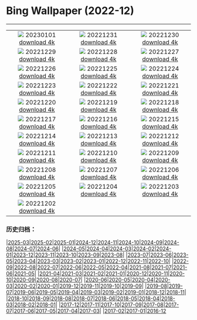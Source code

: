 # Bing Wallpaper (2022-12)
**************
| | | |
| :----: | :----: | :----: |
| ![](https://www.bing.com/th?id=OHR.NorwayNYD_DE-DE5087400553_1920x1080.jpg) 20230101 [download 4k](https://www.bing.com/th?id=OHR.NorwayNYD_DE-DE5087400553_UHD.jpg) | ![](https://www.bing.com/th?id=OHR.SydneyNYE_DE-DE4928573925_1920x1080.jpg) 20221231 [download 4k](https://www.bing.com/th?id=OHR.SydneyNYE_DE-DE4928573925_UHD.jpg) | ![](https://www.bing.com/th?id=OHR.ChalkRock_DE-DE4812578556_1920x1080.jpg) 20221230 [download 4k](https://www.bing.com/th?id=OHR.ChalkRock_DE-DE4812578556_UHD.jpg) |
| ![](https://www.bing.com/th?id=OHR.ButterflyEffect_DE-DE7912062583_1920x1080.jpg) 20221229 [download 4k](https://www.bing.com/th?id=OHR.ButterflyEffect_DE-DE7912062583_UHD.jpg) | ![](https://www.bing.com/th?id=OHR.OberstdorfSkispringen_DE-DE7762481456_1920x1080.jpg) 20221228 [download 4k](https://www.bing.com/th?id=OHR.OberstdorfSkispringen_DE-DE7762481456_UHD.jpg) | ![](https://www.bing.com/th?id=OHR.ChiesaBianca_DE-DE7464793229_1920x1080.jpg) 20221227 [download 4k](https://www.bing.com/th?id=OHR.ChiesaBianca_DE-DE7464793229_UHD.jpg) |
| ![](https://www.bing.com/th?id=OHR.BeverleyWestwood_DE-DE6933411273_1920x1080.jpg) 20221226 [download 4k](https://www.bing.com/th?id=OHR.BeverleyWestwood_DE-DE6933411273_UHD.jpg) | ![](https://www.bing.com/th?id=OHR.ChristmasSouvenir_DE-DE6720752177_1920x1080.jpg) 20221225 [download 4k](https://www.bing.com/th?id=OHR.ChristmasSouvenir_DE-DE6720752177_UHD.jpg) | ![](https://www.bing.com/th?id=OHR.WeihnachtenWatzmann_DE-DE6323542164_1920x1080.jpg) 20221224 [download 4k](https://www.bing.com/th?id=OHR.WeihnachtenWatzmann_DE-DE6323542164_UHD.jpg) |
| ![](https://www.bing.com/th?id=OHR.GentooGrievances_DE-DE5029170533_1920x1080.jpg) 20221223 [download 4k](https://www.bing.com/th?id=OHR.GentooGrievances_DE-DE5029170533_UHD.jpg) | ![](https://www.bing.com/th?id=OHR.TreeGaleriesLafayette_DE-DE4448669355_1920x1080.jpg) 20221222 [download 4k](https://www.bing.com/th?id=OHR.TreeGaleriesLafayette_DE-DE4448669355_UHD.jpg) | ![](https://www.bing.com/th?id=OHR.SolarHalo_DE-DE4160905401_1920x1080.jpg) 20221221 [download 4k](https://www.bing.com/th?id=OHR.SolarHalo_DE-DE4160905401_UHD.jpg) |
| ![](https://www.bing.com/th?id=OHR.PalaceBelvedere_DE-DE3706375084_1920x1080.jpg) 20221220 [download 4k](https://www.bing.com/th?id=OHR.PalaceBelvedere_DE-DE3706375084_UHD.jpg) | ![](https://www.bing.com/th?id=OHR.WinterberryBush_DE-DE3520378929_1920x1080.jpg) 20221219 [download 4k](https://www.bing.com/th?id=OHR.WinterberryBush_DE-DE3520378929_UHD.jpg) | ![](https://www.bing.com/th?id=OHR.BlueLagoon_DE-DE3379100071_1920x1080.jpg) 20221218 [download 4k](https://www.bing.com/th?id=OHR.BlueLagoon_DE-DE3379100071_UHD.jpg) |
| ![](https://www.bing.com/th?id=OHR.GlacierGoats_DE-DE2986564884_1920x1080.jpg) 20221217 [download 4k](https://www.bing.com/th?id=OHR.GlacierGoats_DE-DE2986564884_UHD.jpg) | ![](https://www.bing.com/th?id=OHR.AtlantaLights_DE-DE2783821552_1920x1080.jpg) 20221216 [download 4k](https://www.bing.com/th?id=OHR.AtlantaLights_DE-DE2783821552_UHD.jpg) | ![](https://www.bing.com/th?id=OHR.Borovets_DE-DE8625039774_1920x1080.jpg) 20221215 [download 4k](https://www.bing.com/th?id=OHR.Borovets_DE-DE8625039774_UHD.jpg) |
| ![](https://www.bing.com/th?id=OHR.TangleCreekFalls_DE-DE8307703084_1920x1080.jpg) 20221214 [download 4k](https://www.bing.com/th?id=OHR.TangleCreekFalls_DE-DE8307703084_UHD.jpg) | ![](https://www.bing.com/th?id=OHR.InstagramHallstatt_DE-DE7910698977_1920x1080.jpg) 20221213 [download 4k](https://www.bing.com/th?id=OHR.InstagramHallstatt_DE-DE7910698977_UHD.jpg) | ![](https://www.bing.com/th?id=OHR.PoinsettiaDay_DE-DE7513624511_1920x1080.jpg) 20221212 [download 4k](https://www.bing.com/th?id=OHR.PoinsettiaDay_DE-DE7513624511_UHD.jpg) |
| ![](https://www.bing.com/th?id=OHR.BuchsteinRossstein_DE-DE6786303987_1920x1080.jpg) 20221211 [download 4k](https://www.bing.com/th?id=OHR.BuchsteinRossstein_DE-DE6786303987_UHD.jpg) | ![](https://www.bing.com/th?id=OHR.SaltDesert_DE-DE6440829768_1920x1080.jpg) 20221210 [download 4k](https://www.bing.com/th?id=OHR.SaltDesert_DE-DE6440829768_UHD.jpg) | ![](https://www.bing.com/th?id=OHR.FlorenceAerial_DE-DE6146682535_1920x1080.jpg) 20221209 [download 4k](https://www.bing.com/th?id=OHR.FlorenceAerial_DE-DE6146682535_UHD.jpg) |
| ![](https://www.bing.com/th?id=OHR.NorwayMuskox_DE-DE4462995800_1920x1080.jpg) 20221208 [download 4k](https://www.bing.com/th?id=OHR.NorwayMuskox_DE-DE4462995800_UHD.jpg) | ![](https://www.bing.com/th?id=OHR.GranParadiso100th_DE-DE3950130953_1920x1080.jpg) 20221207 [download 4k](https://www.bing.com/th?id=OHR.GranParadiso100th_DE-DE3950130953_UHD.jpg) | ![](https://www.bing.com/th?id=OHR.StNick_DE-DE2067486738_1920x1080.jpg) 20221206 [download 4k](https://www.bing.com/th?id=OHR.StNick_DE-DE2067486738_UHD.jpg) |
| ![](https://www.bing.com/th?id=OHR.BohlenwegWenningstedt_DE-DE1630283680_1920x1080.jpg) 20221205 [download 4k](https://www.bing.com/th?id=OHR.BohlenwegWenningstedt_DE-DE1630283680_UHD.jpg) | ![](https://www.bing.com/th?id=OHR.KilimanjaroElephants_DE-DE1330663684_1920x1080.jpg) 20221204 [download 4k](https://www.bing.com/th?id=OHR.KilimanjaroElephants_DE-DE1330663684_UHD.jpg) | ![](https://www.bing.com/th?id=OHR.MiamiDT_DE-DE9731630617_1920x1080.jpg) 20221203 [download 4k](https://www.bing.com/th?id=OHR.MiamiDT_DE-DE9731630617_UHD.jpg) |
| ![](https://www.bing.com/th?id=OHR.BraidedRiverDelta_DE-DE9595164711_1920x1080.jpg) 20221202 [download 4k](https://www.bing.com/th?id=OHR.BraidedRiverDelta_DE-DE9595164711_UHD.jpg) |  |  |

### 历史归档：

|[2025-03](bing/2025-03/2025-03.md)|[2025-02](bing/2025-02/2025-02.md)|[2025-01](bing/2025-01/2025-01.md)|[2024-12](bing/2024-12/2024-12.md)|[2024-11](bing/2024-11/2024-11.md)|[2024-10](bing/2024-10/2024-10.md)|[2024-09](bing/2024-09/2024-09.md)|[2024-08](bing/2024-08/2024-08.md)|[2024-07](bing/2024-07/2024-07.md)|[2024-06](bing/2024-06/2024-06.md)|
|[2024-05](bing/2024-05/2024-05.md)|[2024-04](bing/2024-04/2024-04.md)|[2024-03](bing/2024-03/2024-03.md)|[2024-02](bing/2024-02/2024-02.md)|[2024-01](bing/2024-01/2024-01.md)|[2023-12](bing/2023-12/2023-12.md)|[2023-11](bing/2023-11/2023-11.md)|[2023-10](bing/2023-10/2023-10.md)|[2023-09](bing/2023-09/2023-09.md)|[2023-08](bing/2023-08/2023-08.md)|
|[2023-07](bing/2023-07/2023-07.md)|[2023-06](bing/2023-06/2023-06.md)|[2023-05](bing/2023-05/2023-05.md)|[2023-04](bing/2023-04/2023-04.md)|[2023-03](bing/2023-03/2023-03.md)|[2023-02](bing/2023-02/2023-02.md)|[2023-01](bing/2023-01/2023-01.md)|[2022-12](bing/2022-12/2022-12.md)|[2022-11](bing/2022-11/2022-11.md)|[2022-10](bing/2022-10/2022-10.md)|
|[2022-09](bing/2022-09/2022-09.md)|[2022-08](bing/2022-08/2022-08.md)|[2022-07](bing/2022-07/2022-07.md)|[2022-06](bing/2022-06/2022-06.md)|[2022-05](bing/2022-05/2022-05.md)|[2022-04](bing/2022-04/2022-04.md)|[2021-08](bing/2021-08/2021-08.md)|[2021-07](bing/2021-07/2021-07.md)|[2021-06](bing/2021-06/2021-06.md)|[2021-05](bing/2021-05/2021-05.md)|
|[2021-04](bing/2021-04/2021-04.md)|[2021-03](bing/2021-03/2021-03.md)|[2021-02](bing/2021-02/2021-02.md)|[2021-01](bing/2021-01/2021-01.md)|[2020-12](bing/2020-12/2020-12.md)|[2020-11](bing/2020-11/2020-11.md)|[2020-10](bing/2020-10/2020-10.md)|[2020-09](bing/2020-09/2020-09.md)|[2020-08](bing/2020-08/2020-08.md)|[2020-07](bing/2020-07/2020-07.md)|
|[2020-06](bing/2020-06/2020-06.md)|[2020-05](bing/2020-05/2020-05.md)|[2020-04](bing/2020-04/2020-04.md)|[2020-03](bing/2020-03/2020-03.md)|[2020-02](bing/2020-02/2020-02.md)|[2020-01](bing/2020-01/2020-01.md)|[2019-12](bing/2019-12/2019-12.md)|[2019-11](bing/2019-11/2019-11.md)|[2019-10](bing/2019-10/2019-10.md)|[2019-09](bing/2019-09/2019-09.md)|
|[2019-08](bing/2019-08/2019-08.md)|[2019-07](bing/2019-07/2019-07.md)|[2019-06](bing/2019-06/2019-06.md)|[2019-05](bing/2019-05/2019-05.md)|[2019-04](bing/2019-04/2019-04.md)|[2019-03](bing/2019-03/2019-03.md)|[2019-02](bing/2019-02/2019-02.md)|[2019-01](bing/2019-01/2019-01.md)|[2018-12](bing/2018-12/2018-12.md)|[2018-11](bing/2018-11/2018-11.md)|
|[2018-10](bing/2018-10/2018-10.md)|[2018-09](bing/2018-09/2018-09.md)|[2018-08](bing/2018-08/2018-08.md)|[2018-07](bing/2018-07/2018-07.md)|[2018-06](bing/2018-06/2018-06.md)|[2018-05](bing/2018-05/2018-05.md)|[2018-04](bing/2018-04/2018-04.md)|[2018-03](bing/2018-03/2018-03.md)|[2018-02](bing/2018-02/2018-02.md)|[2018-01](bing/2018-01/2018-01.md)|
|[2017-12](bing/2017-12/2017-12.md)|[2017-11](bing/2017-11/2017-11.md)|[2017-10](bing/2017-10/2017-10.md)|[2017-09](bing/2017-09/2017-09.md)|[2017-08](bing/2017-08/2017-08.md)|[2017-07](bing/2017-07/2017-07.md)|[2017-06](bing/2017-06/2017-06.md)|[2017-05](bing/2017-05/2017-05.md)|[2017-04](bing/2017-04/2017-04.md)|[2017-03](bing/2017-03/2017-03.md)|
|[2017-02](bing/2017-02/2017-02.md)|[2017-01](bing/2017-01/2017-01.md)|[2016-12](bing/2016-12/2016-12.md)